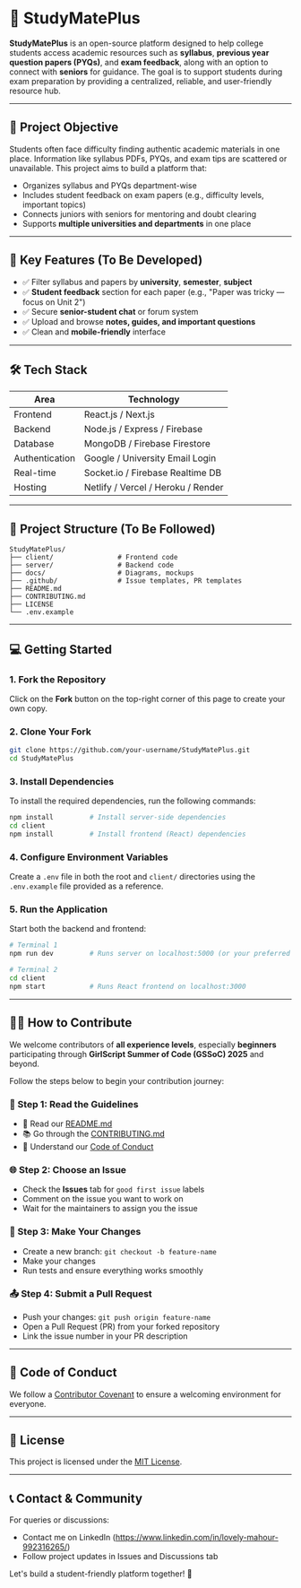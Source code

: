 # 📘 StudyMatePlus

**StudyMatePlus** is an open-source platform designed to help college students access academic resources such as **syllabus**, **previous year question papers (PYQs)**, and **exam feedback**, along with an option to connect with **seniors** for guidance.
The goal is to support students during exam preparation by providing a centralized, reliable, and user-friendly resource hub.

---

## 🎯 Project Objective

Students often face difficulty finding authentic academic materials in one place. Information like syllabus PDFs, PYQs, and exam tips are scattered or unavailable. This project aims to build a platform that:

* Organizes syllabus and PYQs department-wise
* Includes student feedback on exam papers (e.g., difficulty levels, important topics)
* Connects juniors with seniors for mentoring and doubt clearing
* Supports **multiple universities and departments** in one place

---

## 🌟 Key Features (To Be Developed)

* ✅ Filter syllabus and papers by **university**, **semester**, **subject**
* ✅ **Student feedback** section for each paper (e.g., "Paper was tricky — focus on Unit 2")
* ✅ Secure **senior-student chat** or forum system
* ✅ Upload and browse **notes, guides, and important questions**
* ✅ Clean and **mobile-friendly** interface

---

## 🛠️ Tech Stack

| Area           | Technology                         |
| -------------- | ---------------------------------- |
| Frontend       | React.js / Next.js                 |
| Backend        | Node.js / Express / Firebase       |
| Database       | MongoDB / Firebase Firestore       |
| Authentication | Google / University Email Login    |
| Real-time      | Socket.io / Firebase Realtime DB   |
| Hosting        | Netlify / Vercel / Heroku / Render |

---

## 📁 Project Structure (To Be Followed)

```
StudyMatePlus/
├── client/                # Frontend code
├── server/                # Backend code
├── docs/                  # Diagrams, mockups
├── .github/               # Issue templates, PR templates
├── README.md
├── CONTRIBUTING.md
├── LICENSE
└── .env.example
```

---

## 💻 Getting Started

### 1. Fork the Repository

Click on the **Fork** button on the top-right corner of this page to create your own copy.

### 2. Clone Your Fork

```bash
git clone https://github.com/your-username/StudyMatePlus.git
cd StudyMatePlus
```

### 3. Install Dependencies

To install the required dependencies, run the following commands:

```bash
npm install         # Install server-side dependencies
cd client
npm install         # Install frontend (React) dependencies
```

### 4. Configure Environment Variables

Create a `.env` file in both the root and `client/` directories using the `.env.example` file provided as a reference.

### 5. Run the Application

Start both the backend and frontend:

```bash
# Terminal 1
npm run dev         # Runs server on localhost:5000 (or your preferred port)

# Terminal 2
cd client
npm start           # Runs React frontend on localhost:3000
```

---

## 🧑‍💻 How to Contribute

We welcome contributors of **all experience levels**, especially **beginners** participating through **GirlScript Summer of Code (GSSoC) 2025** and beyond.

Follow the steps below to begin your contribution journey:

### 📄 Step 1: Read the Guidelines

* 📘 Read our [README.md](./README.md)
* 📚 Go through the [CONTRIBUTING.md](./CONTRIBUTING.md)
* 🤝 Understand our [Code of Conduct](./CODE_OF_CONDUCT.md)

### 🌐 Step 2: Choose an Issue

* Check the **Issues** tab for `good first issue` labels
* Comment on the issue you want to work on
* Wait for the maintainers to assign you the issue

### 🔧 Step 3: Make Your Changes

* Create a new branch: `git checkout -b feature-name`
* Make your changes
* Run tests and ensure everything works smoothly

### 📤 Step 4: Submit a Pull Request

* Push your changes: `git push origin feature-name`
* Open a Pull Request (PR) from your forked repository
* Link the issue number in your PR description

---

## 🙌 Code of Conduct

We follow a [Contributor Covenant](https://www.contributor-covenant.org/) to ensure a welcoming environment for everyone.

---

## 📜 License

This project is licensed under the [MIT License](./LICENSE).

---

## 📞 Contact & Community

For queries or discussions:

* Contact me on LinkedIn (https://www.linkedin.com/in/lovely-mahour-992316265/)
* Follow project updates in Issues and Discussions tab

Let's build a student-friendly platform together! 🚀
